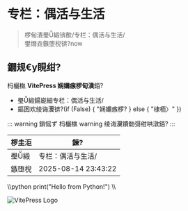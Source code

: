﻿# 专栏：偶活与生活

> 椤甸潰璺緞锛歕/专栏：偶活与生活/\
> 鐢熸垚鏃堕棿锛?now

## 鐗规€у睍绀?
杩欐槸 **VitePress 娴嬭瘯椤甸潰**銆?

- 璺緞鍚嶏細专栏：偶活与生活/
- 鏂囦欢绫诲瀷锛?(if (False) { "娴嬭瘯椤? } else { "棣栭〉" })

::: warning 鎻愮ず
杩欐槸 warning 绫诲瀷鐨勬彁绀哄潡銆?
:::

| 椤圭洰 | 鍊?|
| ---- | -- |
| 璺緞 | 专栏：偶活与生活/ |
| 鏃堕棿 | 2025-08-14 23:43:22 |

\\\python
print("Hello from Python!")
\\\

![VitePress Logo](https://vitepress.dev/vitepress-logo-mini.svg)
